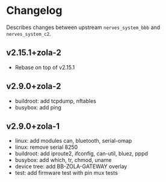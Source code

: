 # Changelog

Describes changes between upstream `nerves_system_bbb` and `nerves_system_c2`.

## v2.15.1+zola-2

* Rebase on top of v2.15.1

## v2.9.0+zola-2

* buildroot: add tcpdump, nftables
* busybox: add ping

## v2.9.0+zola-1

* linux: add modules can, bluetooth, serial-omap
* linux: remove serial 8250
* buildroot: add iproute2, ifconfig, can-util, bluez, pppd
* busybox: add which, tr, chmod, uname
* device tree: add BB-ZOLA-GATEWAY overlay
* test: add firmware test with pin mux tests